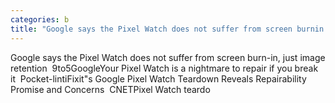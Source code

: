 ```yaml
---
categories: b
title: "Google says the Pixel Watch does not suffer from screen burnin just image retention  9to5Google"
---
```

Google says the Pixel Watch does not suffer from screen burn-in, just image retention&nbsp;&nbsp;9to5GoogleYour Pixel Watch is a nightmare to repair if you break it&nbsp;&nbsp;Pocket-lintiFixit"s Google Pixel Watch Teardown Reveals Repairability Promise and Concerns&nbsp;&nbsp;CNETPixel Watch teardo